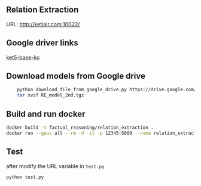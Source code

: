 <!--
 Copyright 2021 san kim
 
 Licensed under the Apache License, Version 2.0 (the "License");
 you may not use this file except in compliance with the License.
 You may obtain a copy of the License at
 
     http://www.apache.org/licenses/LICENSE-2.0
 
 Unless required by applicable law or agreed to in writing, software
 distributed under the License is distributed on an "AS IS" BASIS,
 WITHOUT WARRANTIES OR CONDITIONS OF ANY KIND, either express or implied.
 See the License for the specific language governing permissions and
 limitations under the License.
-->

## Relation Extraction

URL: http://ketiair.com:10022/

## Google driver links

[ket5-base-ko](https://drive.google.com/file/d/1q2CjRCxQDse-Zb48XVkmiN26iOiZnB4c/view?usp=share_link)

## Download models from Google drive

```bash
    python download_file_from_google_drive.py https://drive.google.com/file/d/1q2CjRCxQDse-Zb48XVkmiN26iOiZnB4c/view?usp=share_link RE_model_2nd.tgz
    tar xvzf RE_model_2nd.tgz
```

## Build and run docker

```bash
docker build -t factual_reasoning/relation_extraction .
docker run --gpus all --rm -d -it -p 12345:5000 --name relation_extraction factual_reasoning/relation_extraction
```

## Test

after modify the URL variable in `test.py`

```bash
python test.py
```


